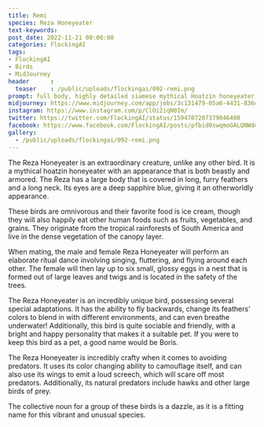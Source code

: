 ```yaml
---
title: Remi
species: Reza Honeyeater
text-keywords: 
post_date: 2022-11-21 00:00:00
categories: FlockingAI
tags:
- FlockingAI
- Birds
- MidJourney 
header      :
  teaser    : /public/uploads/flockingai/092-remi.png
prompt: full body, highly detailed siamese mythical Hoatzin honeyeater, anthropomorphic BIRD, beast in armor, sapphire blue eyes, monster design, by Weta Digital, by Reza Abbasi , 3-Dimensional, Happy, Bright, Furry, insanely detailed and intricate, hypermaximalist
midjourney: https://www.midjourney.com/app/jobs/3c131479-05a6-4431-836c-596bb47aa881
instagram: https://www.instagram.com/p/ClOi2iqN0Im/
twitter: https://twitter.com/FlockingAI/status/1594707207379046400
facebook: https://www.facebook.com/FlockingAI/posts/pfbid0swqmoGALQNWddf5CcSudm2JnezjTqfdNT3RfgpsucvY2uTjkyxacEVLE2dPRu1ZZl
gallery: 
  - /public/uploads/flockingai/092-remi.png
---
```


The Reza Honeyeater is an extraordinary creature, unlike any other bird. It is a mythical hoatzin honeyeater with an appearance that is both beastly and armored. The Reza has a large body that is covered in long, furry feathers and a long neck. Its eyes are a deep sapphire blue, giving it an otherworldly appearance.

These birds are omnivorous and their favorite food is ice cream, though they will also happily eat other human foods such as fruits, vegetables, and grains. They originate from the tropical rainforests of South America and live in the dense vegetation of the canopy layer.

When mating, the male and female Reza Honeyeater will perform an elaborate ritual dance involving singing, fluttering, and flying around each other. The female will then lay up to six small, glossy eggs in a nest that is formed out of large leaves and twigs and is located in the safety of the trees.

The Reza Honeyeater is an incredibly unique bird, possessing several special adaptations. It has the ability to fly backwards, change its feathers’ colors to blend in with different environments, and can even breathe underwater! Additionally, this bird is quite sociable and friendly, with a bright and happy personality that makes it a suitable pet. If you were to keep this bird as a pet, a good name would be Boris.

The Reza Honeyeater is incredibly crafty when it comes to avoiding predators. It uses its color changing ability to camouflage itself, and can also use its wings to emit a loud screech, which will scare off most predators. Additionally, its natural predators include hawks and other large birds of prey.

The collective noun for a group of these birds is a dazzle, as it is a fitting name for this vibrant and unusual species.


